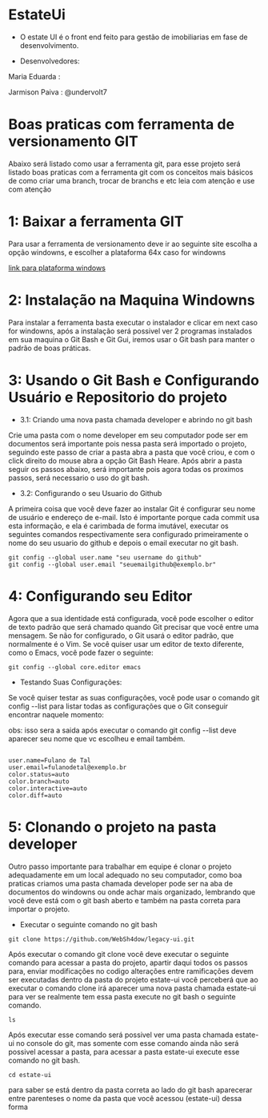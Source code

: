 # EstateUi

- O estate UI é o front end feito para gestão de imobiliarias em fase de desenvolvimento.

- Desenvolvedores:

<p>Maria Eduarda : </P>
<p>Jarmison Paiva : @undervolt7 </P>


# Boas praticas com ferramenta de versionamento GIT

<p>Abaixo será listado como usar a ferramenta git, para esse projeto será listado boas praticas com a ferramenta git
com os conceitos mais básicos de como criar uma branch, trocar de branchs e etc leia com atenção e use com atenção
</P>

# 1: Baixar a ferramenta GIT

<p>Para usar a ferramenta de versionamento deve ir ao seguinte site escolha a opção windowns, e escolher a plataforma 64x caso for windowns</P>

[link para plataforma windows](https://git-scm.com/download/win)

# 2: Instalação na Maquina Windowns

<p> 
    Para instalar a ferramenta basta executar o instalador e clicar em next caso for windowns, após a instalação será possivel
    ver 2 programas instalados em sua maquina o Git Bash e Git Gui,  iremos usar o Git bash para manter o padrão de boas práticas.
</P>

# 3: Usando o Git Bash e Configurando Usuário e Repositorio do projeto

- 3.1: Criando uma nova pasta chamada developer e abrindo no git bash

<p>
 Crie uma pasta com o nome developer em seu computador pode ser em documentos será importante pois nessa pasta será importado o projeto, seguindo
 este passo de criar a pasta abra a pasta que você criou, e com o click direito do mouse abra a opção Git Bash Heare. Após abrir a pasta seguir os passos abaixo,
 será importante pois agora todas os proximos passos, será necessario o uso do git bash.
</P>

- 3.2: Configurando o seu Usuario do Github

<p>A primeira coisa que você deve fazer ao instalar Git é configurar seu nome de usuário e endereço de e-mail. Isto é importante porque cada commit usa esta informação, e ela é carimbada de forma imutável, executar os seguintes comandos respectivamente sera configurado primeiramente o nome do seu usuario do github e depois o email executar no git bash. </p>

``` 
git config --global user.name "seu username do github"
git config --global user.email "seuemailgithub@exemplo.br"

```

# 4: Configurando seu Editor

<p>Agora que a sua identidade está configurada, você pode escolher o editor de texto padrão que será chamado quando Git precisar que você entre uma mensagem. Se não for configurado, o Git usará o editor padrão, que normalmente é o Vim. Se você quiser usar um editor de texto diferente, como o Emacs, você pode fazer o seguinte: </p>

``` 
git config --global core.editor emacs

```

- Testando Suas Configurações:

<p>Se você quiser testar as suas configurações, você pode usar o comando git config --list para listar todas as configurações que o Git conseguir encontrar naquele momento: </p>

<p> obs: isso sera a saida após executar o comando git config --list deve aparecer seu nome que vc escolheu e email também. </p>

``` 

user.name=Fulano de Tal
user.email=fulanodetal@exemplo.br
color.status=auto
color.branch=auto
color.interactive=auto
color.diff=auto

```

# 5: Clonando o projeto na pasta developer

<p> Outro passo importante para trabalhar em equipe é clonar o projeto adequadamente em um local adequado no seu computador,
como boa praticas criamos uma pasta chamada developer pode ser na aba de documentos do windowns ou onde achar mais organizado,
lembrando que você deve está com o git bash aberto e também na pasta correta para importar o projeto. </p>

- Executar o seguinte comando no git bash

```
git clone https://github.com/WebSh4dow/legacy-ui.git
```

<p> Após executar o comando git clone você deve executar o seguinte comando para acessar a pasta do projeto, apartir daqui todos os passos para,
enviar modificações no codigo alterações entre ramificações devem ser executadas dentro da pasta do projeto estate-ui você perceberá que
ao executar o comando clone irá aparecer uma nova pasta chamada estate-ui para ver se realmente tem essa pasta execute no git bash o seguinte comando.</p>

```
ls
```
<p>Após executar esse comando será possivel ver uma pasta chamada estate-ui no console do git, mas somente com esse comando ainda não será possivel acessar a pasta, para acessar a pasta estate-ui execute esse comando no git bash.</p>

```
cd estate-ui
```

<p> para saber se está dentro da pasta correta ao lado do git bash aparecerar entre parenteses o nome da pasta que você acessou (estate-ui) dessa forma</p>



